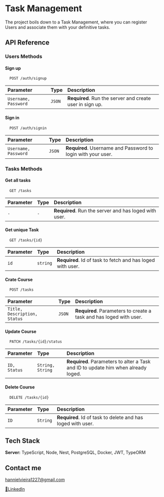 


# Task Management


The project boils down to a Task Management, where you can register Users and associate them with your definitive tasks.

## API Reference

### Users Methods

#### Sign up

```SHELL
  POST /auth/signup
```

| Parameter | Type     | Description                |
| :-------- | :------- | :------------------------- |
| `Username, Password` | `JSON` | **Required**. Run the server and create user in sign up.|

#### Sign in

```SHELL
  POST /auth/signin
```

| Parameter | Type     | Description                       |
| :-------- | :------- | :-------------------------------- |
| `Username, Password`      | `JSON` | **Required**. Username and Password to login with your user. |

### Tasks Methods

#### Get all tasks

```SHELL
  GET /tasks
```

| Parameter | Type     | Description                |
| :-------- | :------- | :------------------------- |
| `-` | `-` | **Required**. Run the server and has loged with user.|

#### Get unique Task

```SHELL
  GET /tasks/{id}
```

| Parameter | Type     | Description                       |
| :-------- | :------- | :-------------------------------- |
| `id`      | `string` | **Required**. Id of task to fetch and has loged with user. |

#### Crate Course

```SHELL
  POST /tasks
```

| Parameter | Type     | Description                       |
| :-------- | :------- | :-------------------------------- |
| `Title, Description, Status`      | `JSON` | **Required**. Parameters to create a task and has loged with user. |

#### Update Course

```SHELL
  PATCH /tasks/{id}/status
```

| Parameter | Type     | Description                       |
| :-------- | :------- | :-------------------------------- |
| `ID, Status`      | `String, String` | **Required**. Parameters to alter a Task and ID to update him when already loged.|

#### Delete Course

```SHELL
  DELETE /tasks/{id}
```

| Parameter | Type     | Description                       |
| :-------- | :------- | :-------------------------------- |
| `ID`      | `String` | **Required**. Id of task to delete and has loged with user.|



## Tech Stack


**Server:** TypeScript, Node, Nest, PostgreSQL, Docker, JWT, TypeORM

## Contact me
hannielvieira1227@gmail.com

[🔗Linkedln](https://www.linkedin.com/in/hanniel-v-aa55a1232/)

